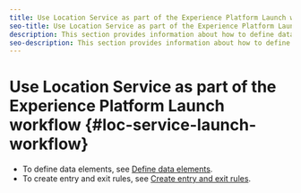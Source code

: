 ```yaml
---
title: Use Location Service as part of the Experience Platform Launch workflow
seo-title: Use Location Service as part of the Experience Platform Launch workflow
description: This section provides information about how to define data elements and create entry and exit rules in Experience Platform Launch that can be used with Location Service.
seo-description: This section provides information about how to define data elements and create entry and exit rules in Experience Platform Launch that can be used with Location Service
---
```


# Use Location Service as part of the Experience Platform Launch workflow {#loc-service-launch-workflow}

* To define data elements, see [Define data elements](/help/use-places-launch-workflow/define-data-elements.md).
* To create entry and exit rules, see [Create entry and exit rules](/help/use-places-launch-workflow/create-rule-places-property.md).